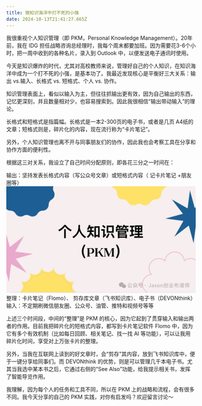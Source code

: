 ```yaml
---
title: 做知识海洋中打不死的小强
date: 2024-10-13T21:41:27.665Z
---
```


我很重视个人知识管理（即 PKM，Personal Knowledge Management）。20年前，我在 IDG 担任战略咨询总经理时，我每个周末都要加班。因为需要花3-6个小时，把一周中收到的各种名片，录入到 Outlook 中，以便发送电子通讯时使用。

今天是知识爆炸的时代，尤其对高校教师来说，管理好自己的个人知识，在知识海洋中成为一个打不死的小强，是基本功了。我最近发现核心是平衡好三大关系：输出 vs.输入、长格式 vs. 短格式、个人 vs. 协作。

知识管理表面上，看似以输入为主，但往往抓输出更有效，因为自己输出的东西，记忆更深刻，并且数量相对少，也容易搜索到。因此我很相信“输出带动输入”的理论。

长格式和短格式是指篇幅。长格式是一本2-300页的电子书，或者是几页 A4纸的文章；短格式则是，碎片化的内容，现在流行称为“卡片笔记”。

另外，个人知识管理也离不开与同事朋友们的协作，因此我也会考察工具在分享和协作方面的便利性。

根据这三对关系，我设立了自己时间分配原则，即各花三分之一时间在：

输出：坚持发表长格式内容（写公众号文章）或短格式内容（ 记卡片笔记 +朋友圈等）![pkm.webp](https://github.com/jiansongy/tinymind-blog/blob/main/assets/images/2024-10-13/1728855680823.webp?raw=true)
整理：卡片笔记（Flomo）、 剪存库文章（飞书知识库）、电子书（DEVONthink）
输入：不定期刷微信朋友圈、公众号、油管、推特和视频号等等


上述三个时间段，中间的“整理”是 PKM 的核心，因为它起到了贯穿输入和输出两者的作用。目前我把碎片化的短格式内容，都写到卡片笔记软件 Flomo 中，因为它有多个有效机制（比如每日回顾、相关笔记、找一找 AI 等功能），可以让我用碎片化时间，享受对上万张卡片的整理。

另外，当我在互联网上读到的好文章时，会“剪存”其内容，放到飞书知识库中，便于一键分享给同事们。而 DEVONthink 的优势，则是可以管理几千本电子书。尤其当我选中某本书之后，它通过右侧的“See Also”功能，给我提示相关书，发挥了智能导览作用。

我理解，因为每个人的任务和工具不同，所以在 PKM 上的战略和流程，会有很多不同。我今天分享的自己的 PKM 实践，对你有启发吗？欢迎留言讨论～